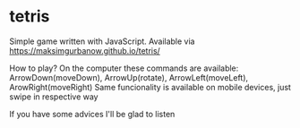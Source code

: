 # tetris
Simple game written with JavaScript.
Available via https://maksimgurbanow.github.io/tetris/

How to play?
On the computer these commands are available:
ArrowDown(moveDown), ArrowUp(rotate), ArrowLeft(moveLeft), ArowRight(moveRight)
Same funcionality is available on mobile devices, just swipe in respective way

If you have some advices I'll be glad to listen

